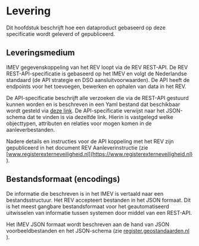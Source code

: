 Levering
========

Dit hoofdstuk beschrijft hoe een dataproduct gebaseerd op deze specificatie
wordt geleverd of gepubliceerd.

## Leveringsmedium

IMEV gegevenskoppeling van het REV loopt via de REV REST-API. De REV REST-API-specificatie is gebaseerd op het IMEV en volgt de
Nederlandse standaard (de API strategie en DSO aansluitvoorwaarden). De API
heeft de endpoints voor het toevoegen, bewerken en ophalen van data in het REV.

De API-specificatie beschrijft alle verzoeken die via de REST-API gestuurd kunnen worden en is beschreven in een Yaml bestand dat beschikbaar wordt gesteld via [deze link](https://register.geostandaarden.nl/?url=imev/index.html).
De API-specificatie verwijst naar het JSON-schema dat te vinden is via dezelfde link. Hierin is vastgelegd welke objecttypen, attributen en relaties voor mogen komen in de aanleverbestanden.

Nadere details en instructies voor de API koppeling met het REV zijn gepubliceerd in het document REV Aanleverinstructie (zie [www.registerexterneveiligheid.nl](https://www.registerexterneveiligheid.nl) ).


## Bestandsformaat (encodings)

De informatie die beschreven is in het IMEV is vertaald naar een
bestandsstructuur. Het REV accepteert bestanden in het JSON formaat. Dit is het meest gangbare bestandsformaat voor het geautomatiseerd uitwisselen van informatie tussen systemen door middel van een REST-API.

Het IMEV JSON formaat wordt beschreven aan de hand van JSON voorbeeldbestanden en het JSON-schema (zie [register.geostandaarden.nl](https://register.geostandaarden.nl/jsonschema/imev/) ).




